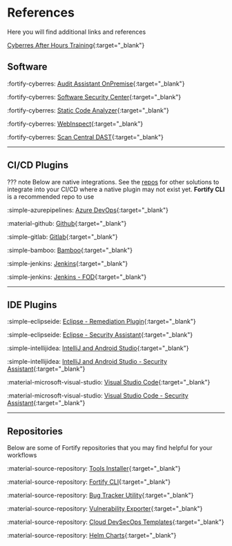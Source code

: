 # References
Here you will find additional links and references

[Cyberres After Hours Training](https://community.microfocus.com/cyberres/fortify/fortify-education-after-hours/f/forum/509597/direct-one-click-quick-access-to-our-free-fortify-digital-learning-offerings/1902189){:target="_blank"}

## Software

:fortify-cyberres: [Audit Assistant OnPremise](https://www.microfocus.com/documentation/fortify-audit-assistant-on-premise/){:target="_blank"}

:fortify-cyberres: [Software Security Center](https://www.microfocus.com/documentation/fortify-software-security-center/){:target="_blank"}

:fortify-cyberres: [Static Code Analyzer](https://www.microfocus.com/documentation/fortify-static-code/){:target="_blank"}

:fortify-cyberres: [WebInspect](https://www.microfocus.com/documentation/fortify-webinspect/){:target="_blank"}

:fortify-cyberres: [Scan Central DAST](https://www.microfocus.com/documentation/fortify-ScanCentral-DAST/){:target="_blank"}

---
## CI/CD Plugins

??? note
    Below are native integrations. See the [repos](#repositories) for other solutions to integrate into your CI/CD where a native plugin may not exist yet. **Fortify CLI** is a recommended repo to use

:simple-azurepipelines: [Azure DevOps](https://www.microfocus.com/documentation/fortify-azure-devops-extension/){:target="_blank"}

:material-github: [Github](https://github.com/marketplace?type=actions&query=fortify+){:target="_blank"}

:simple-gitlab: [Gitlab](){:target="_blank"}

:simple-bamboo: [Bamboo](https://www.microfocus.com/documentation/fortify-plugin-for-bamboo/){:target="_blank"}

:simple-jenkins: [Jenkins](https://www.microfocus.com/documentation/fortify-jenkins-plugin/){:target="_blank"}

:simple-jenkins: [Jenkins - FOD](https://www.microfocus.com/documentation/fortify-on-demand-jenkins-plugin/){:target="_blank"}

---
## IDE Plugins

:simple-eclipseide: [Eclipse - Remediation Plugin](https://www.microfocus.com/documentation/fortify-remediation-plugin-for-eclipse/){:target="_blank"}

:simple-eclipseide: [Eclipse - Security Assistant](https://www.microfocus.com/documentation/fortify-security-assistant-plugin-for-eclipse/){:target="_blank"}

:simple-intellijidea: [IntelliJ and Android Studio](https://www.microfocus.com/documentation/fortify-remediation-plugin-for-intellij-and-android-studio/){:target="_blank"}

:simple-intellijidea: [IntelliJ and Android Studio - Security Assistant](https://www.microfocus.com/documentation/fortify-security-assistant-plugin-for-intelliJ/){:target="_blank"}

:material-microsoft-visual-studio: [Visual Studio Code](https://www.microfocus.com/documentation/fortify-visual-studio-code/){:target="_blank"}

:material-microsoft-visual-studio: [Visual Studio Code - Security Assistant](https://www.microfocus.com/documentation/fortify-security-assistant-plugin-for-visual-studio/){:target="_blank"}

---
## Repositories
Below are some of Fortify repositories that you may find helpful for your workflows

:material-source-repository: [Tools Installer](https://github.com/fortify/FortifyToolsInstaller){:target="_blank"}

:material-source-repository: [Fortify CLI](https://github.com/fortify-ps/fcli){:target="_blank"}

:material-source-repository: [Bug Tracker Utility](https://github.com/fortify-ps/FortifyBugTrackerUtility){:target="_blank"}

:material-source-repository: [Vulnerability Exporter](https://github.com/fortify/FortifyVulnerabilityExporter){:target="_blank"}

:material-source-repository: [Cloud DevSecOps Templates](https://github.com/fortify/CloudDevSecOpsTemplates){:target="_blank"}

:material-source-repository: [Helm Charts](https://github.com/fortify/helm3-charts){:target="_blank"}